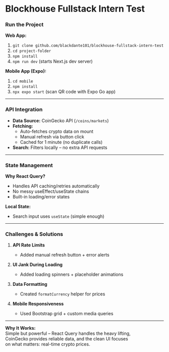 # Blockhouse Fullstack Intern Test 

### **Run the Project**  
**Web App:**  
1. `git clone github.com/blackdante101/blockhouse-fullstack-intern-test`  
2. `cd project-folder`  
3. `npm install`  
4. `npm run dev` (starts Next.js dev server)  

**Mobile App (Expo):**  
1. `cd mobile`  
2. `npm install`  
3. `npx expo start` (scan QR code with Expo Go app)  

---

### **API Integration**  
- **Data Source:** CoinGecko API (`/coins/markets`)  
- **Fetching:**  
  - Auto-fetches crypto data on mount  
  - Manual refresh via button click  
  - Cached for 1 minute (no duplicate calls)  
- **Search:** Filters locally – no extra API requests  

---

### **State Management**  
**Why React Query?**  
- Handles API caching/retries automatically  
- No messy useEffect/useState chains  
- Built-in loading/error states  

**Local State:**  
- Search input uses `useState` (simple enough)  

---

### **Challenges & Solutions**  
1. **API Rate Limits**  
   - Added manual refresh button + error alerts  

2. **UI Jank During Loading**  
   - Added loading spinners + placeholder animations  

3. **Data Formatting**  
   - Created `formatCurrency` helper for prices  

4. **Mobile Responsiveness**  
   - Used Bootstrap grid + custom media queries  

--- 

**Why It Works:**  
Simple but powerful – React Query handles the heavy lifting,  
CoinGecko provides reliable data, and the clean UI focuses  
on what matters: real-time crypto prices.  

